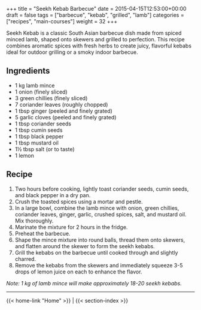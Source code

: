 +++
title = "Seekh Kebab Barbecue"
date = 2015-04-15T12:53:00+00:00
draft = false
tags = ["barbecue", "kebab", "grilled", "lamb"]
categories = ["recipes", "main-courses"]
weight = 32
+++

Seekh Kebab is a classic South Asian barbecue dish made from spiced minced lamb, shaped onto skewers and grilled to perfection. This recipe combines aromatic spices with fresh herbs to create juicy, flavorful kebabs ideal for outdoor grilling or a smoky indoor barbecue.

## Ingredients

- 1 kg lamb mince  
- 1 onion (finely sliced)  
- 3 green chillies (finely sliced)  
- 7 coriander leaves (roughly chopped)  
- 1 tbsp ginger (peeled and finely grated)  
- 5 garlic cloves (peeled and finely grated)  
- 1 tbsp coriander seeds  
- 1 tbsp cumin seeds  
- 1 tbsp black pepper  
- 1 tbsp mustard oil  
- 1½ tbsp salt (or to taste)  
- 1 lemon  

## Recipe

1. Two hours before cooking, lightly toast coriander seeds, cumin seeds, and black pepper in a dry pan.  
2. Crush the toasted spices using a mortar and pestle.  
3. In a large bowl, combine the lamb mince with onion, green chillies, coriander leaves, ginger, garlic, crushed spices, salt, and mustard oil. Mix thoroughly.  
4. Marinate the mixture for 2 hours in the fridge.  
5. Preheat the barbecue.  
6. Shape the mince mixture into round balls, thread them onto skewers, and flatten around the skewer to form the seekh kebabs.  
7. Grill the kebabs on the barbecue until cooked through and slightly charred.  
8. Remove the kebabs from the skewers and immediately squeeze 3-5 drops of lemon juice on each to enhance the flavor.  

*Note: 1 kg of lamb mince will make approximately 18-20 seekh kebabs.*

---
{{< home-link "Home" >}} | {{< section-index >}}